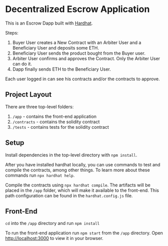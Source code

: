 
# Decentralized Escrow Application

This is an Escrow Dapp built with [Hardhat](https://hardhat.org/).

Steps:

1. Buyer User creates a New Contract with an Arbiter User and a Beneficiary User and deposits some ETH.
2. Beneficiary User sends the product bought from the Buyer user.
3. Arbiter User confirms and approves the Contract. Only the Arbiter User can do it.
4. Dapp finally sends ETH to the Beneficiary User.

Each user logged in can see his contracts and/or the contracts to approve.

## Project Layout

There are three top-level folders:

1. `/app` - contains the front-end application
2. `/contracts` - contains the solidity contract
3. `/tests` - contains tests for the solidity contract

## Setup

Install dependencies in the top-level directory with `npm install`.

After you have installed hardhat locally, you can use commands to test and compile the contracts, among other things. To learn more about these commands run `npx hardhat help`.

Compile the contracts using `npx hardhat compile`. The artifacts will be placed in the `/app` folder, which will make it available to the front-end. This path configuration can be found in the `hardhat.config.js` file.

## Front-End

`cd` into the `/app` directory and run `npm install`

To run the front-end application run `npm start` from the `/app` directory. Open [http://localhost:3000](http://localhost:3000) to view it in your browser.
